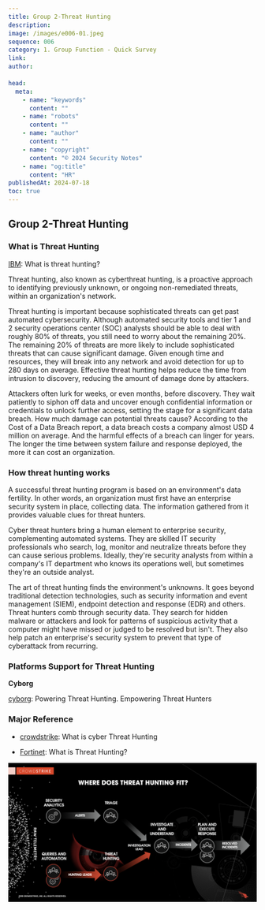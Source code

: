 ```yaml
---
title: Group 2-Threat Hunting
description:
image: /images/e006-01.jpeg
sequence: 006
category: 1. Group Function - Quick Survey
link:
author:

head:
  meta:
    - name: "keywords"
      content: ""
    - name: "robots"
      content: ""
    - name: "author"
      content: ""
    - name: "copyright"
      content: "© 2024 Security Notes"
    - name: "og:title"
      content: "HR"
publishedAt: 2024-07-18
toc: true
---
```


## Group 2-Threat Hunting

### What is Threat Hunting

<a href="https://www.ibm.com/topics/threat-hunting">IBM</a>: What is threat hunting?

Threat hunting, also known as cyberthreat hunting, is a proactive approach to identifying previously unknown, or ongoing non-remediated threats, within an organization's network.

Threat hunting is important because sophisticated threats can get past automated cybersecurity. Although automated security tools and tier 1 and 2 security operations center (SOC) analysts should be able to deal with roughly 80% of threats, you still need to worry about the remaining 20%. The remaining 20% of threats are more likely to include sophisticated threats that can cause significant damage. Given enough time and resources, they will break into any network and avoid detection for up to 280 days on average. Effective threat hunting helps reduce the time from intrusion to discovery, reducing the amount of damage done by attackers.

Attackers often lurk for weeks, or even months, before discovery. They wait patiently to siphon off data and uncover enough confidential information or credentials to unlock further access, setting the stage for a significant data breach. How much damage can potential threats cause? According to the Cost of a Data Breach report, a data breach costs a company almost USD 4 million on average. And the harmful effects of a breach can linger for years. The longer the time between system failure and response deployed, the more it can cost an organization.

### How threat hunting works

A successful threat hunting program is based on an environment's data fertility. In other words, an organization must first have an enterprise security system in place, collecting data. The information gathered from it provides valuable clues for threat hunters.

Cyber threat hunters bring a human element to enterprise security, complementing automated systems. They are skilled IT security professionals who search, log, monitor and neutralize threats before they can cause serious problems. Ideally, they're security analysts from within a company's IT department who knows its operations well, but sometimes they're an outside analyst.

The art of threat hunting finds the environment's unknowns. It goes beyond traditional detection technologies, such as security information and event management (SIEM), endpoint detection and response (EDR) and others. Threat hunters comb through security data. They search for hidden malware or attackers and look for patterns of suspicious activity that a computer might have missed or judged to be resolved but isn't. They also help patch an enterprise's security system to prevent that type of cyberattack from recurring.

### Platforms Support for Threat Hunting

**Cyborg**

<a href="https://www.cyborgsecurity.com/">cyborg</a>: Powering Threat Hunting. Empowering Threat Hunters

### Major Reference

- <a href="https://www.crowdstrike.com/cybersecurity-101/threat-hunting/">crowdstrike</a>: What is cyber Threat Hunting

- <a href="https://www.fortinet.com/tw/resources/cyberglossary/threat-hunting">Fortinet</a>: What is Threat Hunting?

![e006-01.jpeg](/images/e006-01.jpeg)

